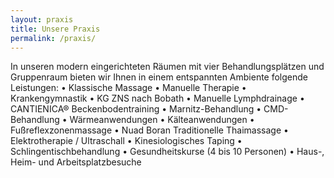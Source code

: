 ```yaml
---
layout: praxis
title: Unsere Praxis
permalink: /praxis/
---
```


In unseren modern eingerichteten Räumen mit vier Behandlungsplätzen und Gruppenraum bieten wir Ihnen in einem entspannten Ambiente folgende Leistungen: 
  • Klassische Massage
  • Manuelle Therapie
  • Krankengymnastik
  • KG ZNS nach Bobath
  • Manuelle Lymphdrainage
  • CANTIENICA® Beckenbodentraining
  • Marnitz-Behandlung
  • CMD-Behandlung
  • Wärmeanwendungen
  • Kälteanwendungen
  • Fußreflexzonenmassage
  • Nuad Boran Traditionelle Thaimassage
  • Elektrotherapie / Ultraschall
  • Kinesiologisches Taping
  • Schlingentischbehandlung
  • Gesundheitskurse (4 bis 10 Personen)
  • Haus-, Heim- und Arbeitsplatzbesuche
